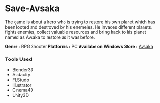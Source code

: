 # Save-Avsaka


The game is about a hero who is trying to restore his own planet which has been looted and destroyed by his enemeies.
He invades different planets, fights enemies, collect valuable resources and bring back to his planet named as Avsaka to restore as it was before.



__Genre :__ RPG Shooter
__Platforms :__ PC
__Availabe on Windows Store :__ [Avsaka](https://www.microsoft.com/store/apps/9PH3SRPHGC22)

### Tools Used

* Blender3D
* Audacity
* FLStudo
* Illustrator
* Cinema4D
* Unity3D
